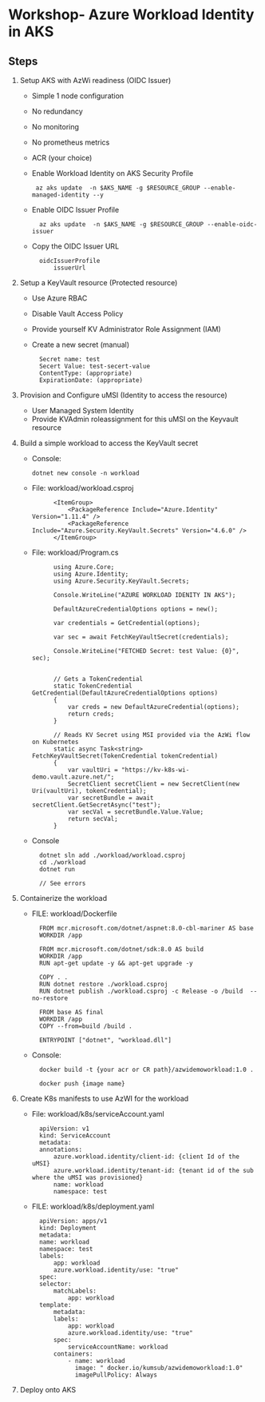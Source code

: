 # Workshop- Azure Workload Identity in AKS

## Steps
1. Setup AKS with AzWi readiness (OIDC Issuer)
    - Simple 1 node configuration
    - No redundancy
    - No monitoring
    - No prometheus metrics
    - ACR (your choice)  
    - Enable Workload Identity on AKS Security Profile

     
           az aks update  -n $AKS_NAME -g $RESOURCE_GROUP --enable-managed-identity --y

    - Enable OIDC Issuer Profile

            az aks update  -n $AKS_NAME -g $RESOURCE_GROUP --enable-oidc-issuer

    - Copy the OIDC Issuer URL


            oidcIssuerProfile
                issuerUrl

1. Setup a KeyVault resource (Protected resource)
    - Use Azure RBAC
    - Disable Vault Access Policy 
    - Provide yourself KV Administrator Role Assignment (IAM)
    - Create a new secret (manual)

            Secret name: test
            Secert Value: test-secert-value
            ContentType: (appropriate)
            ExpirationDate: (appropriate) 

1. Provision and Configure uMSI (Identity to access the resource) 

    - User Managed System Identity
    - Provide KVAdmin roleassignment for this uMSI on the Keyvault resource  


1. Build a simple workload to access the KeyVault secret 

    - Console:
    
      
          dotnet new console -n workload

    - File: workload/workload.csproj

                <ItemGroup>
                    <PackageReference Include="Azure.Identity" Version="1.11.4" />
                    <PackageReference Include="Azure.Security.KeyVault.Secrets" Version="4.6.0" />
                </ItemGroup>


    - File: workload/Program.cs
      
                using Azure.Core;
                using Azure.Identity;
                using Azure.Security.KeyVault.Secrets;

                Console.WriteLine("AZURE WORKLOAD IDENITY IN AKS");

                DefaultAzureCredentialOptions options = new();

                var credentials = GetCredential(options);

                var sec = await FetchKeyVaultSecret(credentials);

                Console.WriteLine("FETCHED Secret: test Value: {0}", sec);


                // Gets a TokenCredential
                static TokenCredential GetCredential(DefaultAzureCredentialOptions options)
                {
                    var creds = new DefaultAzureCredential(options);
                    return creds;
                }

                // Reads KV Secret using MSI provided via the AzWi flow on Kubernetes
                static async Task<string> FetchKeyVaultSecret(TokenCredential tokenCredential) 
                {
                    var vaultUri = "https://kv-k8s-wi-demo.vault.azure.net/";
                    SecretClient secretClient = new SecretClient(new Uri(vaultUri), tokenCredential);
                    var secretBundle = await secretClient.GetSecretAsync("test");
                    var secVal = secretBundle.Value.Value;
                    return secVal;
                }

    - Console

            dotnet sln add ./workload/workload.csproj
            cd ./workload
            dotnet run

            // See errors

1. Containerize the workload
    - FILE: workload/Dockerfile

            FROM mcr.microsoft.com/dotnet/aspnet:8.0-cbl-mariner AS base
            WORKDIR /app

            FROM mcr.microsoft.com/dotnet/sdk:8.0 AS build
            WORKDIR /app
            RUN apt-get update -y && apt-get upgrade -y

            COPY . .
            RUN dotnet restore ./workload.csproj
            RUN dotnet publish ./workload.csproj -c Release -o /build  --no-restore

            FROM base AS final
            WORKDIR /app
            COPY --from=build /build .

            ENTRYPOINT ["dotnet", "workload.dll"]

    - Console:


            docker build -t {your acr or CR path}/azwidemoworkload:1.0 .

            docker push {image name}


1. Create K8s manifests to use AzWI for the workload

    - File: workload/k8s/serviceAccount.yaml

            apiVersion: v1
            kind: ServiceAccount
            metadata:
            annotations:
                azure.workload.identity/client-id: {client Id of the uMSI}
                azure.workload.identity/tenant-id: {tenant id of the sub where the uMSI was provisioned}
                name: workload
                namespace: test

    - FILE: workload/k8s/deployment.yaml

            apiVersion: apps/v1
            kind: Deployment
            metadata:
            name: workload
            namespace: test
            labels:
                app: workload
                azure.workload.identity/use: "true"
            spec:
            selector:
                matchLabels:
                    app: workload
            template:
                metadata:
                labels:
                    app: workload
                    azure.workload.identity/use: "true"
                spec:
                    serviceAccountName: workload
                containers:
                    - name: workload
                      image: " docker.io/kumsub/azwidemoworkload:1.0"
                      imagePullPolicy: Always


1. Deploy onto AKS

